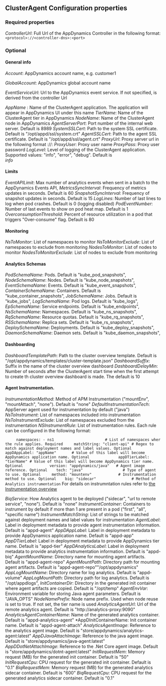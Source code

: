 ## ClusterAgent Configuration properties

### Required properties

*ControllerUrl*:				Full Url of the AppDynamics Controller in the following format:
								 `<protocol>://<controller-dns>:<port> `         



### Optional

#### General info

*Account*:          			AppDynamics account name, e.g. customer1

*GlobalAccount*:    			AppDynamics global account name

*EventServiceUrl*:  			Url to the AppDynamics event service. If not specified, is derived from the controller Url

*AppName* :         			Name of the ClusterAgent application. The application will appear in AppDynamics UI under this name
*TierName*:         			Name of the ClusterAgent tier in AppDynamics
*NodeName*:         			Name of the ClusterAgent node in AppDynamics
*AgentServerPort*:  			Port number of the internal web server. Default is 8989
*SystemSSLCert*:    			Path to the system SSL certificate. Default is "/opt/appd/ssl/system.crt"
*AgentSSLCert*:            	Path to the agent SSL certificate. Default is "/opt/appd/ssl/agent.crt"
*ProxyUrl*:						Proxy server url in the following format <protocol>://<dns>:<port> 
*ProxyUser*:					Proxy user name
*ProxyPass*:					Proxy user password
*LogLevel*:                	Level of logging of the ClusterAgent application. Supported values: "info", "error", "debug". Default is 		
								*info*

#### Limits
*EventAPILimit*:           	Max number of analytics events when sent in a batch to the AppDynamics Events API,
*MetricsSyncInterval*:     	Frequency of metrics updates in seconds. Default is 60
*SnapshotSyncInterval*:    	Frequency of snapshot updates in seconds. Default is 15
*LogLines*:                	Number of last lines to log when pod crashes. Default is 0 (logging disabled)
*PodEventNumber*:          	Number of last events to show on pod heat map. Default is 1
*OverconsumptionThreshold*:   Percent of resource utilization in a pod that triggers "Over-consume" flag. Default is 80


#### Monitoring
*NsToMonitor*:					List of namespaces to monitor
*NsToMonitorExclude*:			List of namespaces to exclude from monitoring
*NodesToMonitor*:				List of nodes to monitor
*NodesToMonitorExclude*:		List of nodes to exclude from monitoring


#### Analytics Schemas
*PodSchemaName*:           	Pods. Default is "kube_pod_snapshots",
*NodeSchemaName*:          	Nodes. Default is "kube_node_snapshots",
*EventSchemaName*:         	Events. Default is "kube_event_snapshots",
*ContainerSchemaName*:     	Containers. Default is "kube_container_snapshots",
*JobSchemaName*:           	Jobs. Default is "kube_jobs",
*LogSchemaName*:           	Pod logs. Default is "kube_logs",
*EpSchemaName*:            	Service endpoints. Default is "kube_endpoints",
*NsSchemaName*:            	Namespaces. Default is "kube_ns_snapshots",
*RqSchemaName*:            	Resource quotas. Default is "kube_rq_snapshots",
*RSSchemaName*:            	Replica sets. Default is "kube_rs_snapshots",
*DeploySchemaName*:        	Deployments. Default is "kube_deploy_snapshots",
*DaemonSchemaName*:        	Daemon sets. Default is "kube_daemon_snapshots",

#### Dashboarding
*DashboardTemplatePath*:		Path to the cluster overview template. Default is "/opt/appdynamics/templates/cluster-template.json"
*DashboardSuffix*:				Suffix in the name of the cluster overview dashboard 
*DashboardDelayMin*:			Number of seconds after the ClusterAgent start time when the first attempt to create th cluster overview 											dashboard is made. The default is 10
		
#### Agent Instrumentation.
*InstrumentationMethod*:		Method of APM Instrumentation ("mountEnv", "mountAttach", "none"). Default is "none"
*DefaultInstrumentationTech*:	AppServer agent used for instrumentation by default ("java")
*NsToInstrument*:				List of namespaces included into instrumentation
*NsToInstrumentExclude*:		List of namespaces excluded from the instrumentation
*NSInstrumentRule*:			List of instrumentation rules. Each rule can be configured in the following format:

`	  
	  namespaces:
	    - ns1						# List of namespaces wher the rule applies. Required	
	  matchString: "client-api"	# Regex to match against deployment names and label values. Optional	
	  appDAppLabel: "appName"		# Value of this label will become AppDynamics application name. Optional			
	  appDTierLabel: "tierName"	# Value of this label will become AppDynamics tier name. Optional			
	  version: "appdynamics/java"	# Agent image reference. Optional	
	  tech: "java"					# Type of agent to use. Optional	
	  method: "mountenv"			# Instrumentation method to use. Optional	
      biq: "sidecar"				# Method of Analytics instrumentation
`
For details on instrumntation rules refer to [the Instrumentation overview](https://github.com/Appdynamics/cluster-agent/blob/master/docs/instrumentation.md)

*BiqService*:					How Analytics agent to be deployed ("sidecar", "url to remote service", "none").  Default is "none"
*InstrumentContainer*:			Containers to instrument by default if more than 1 are present in a pod ("first", "all", "specific name")
*InstrumentMatchString*:		List of strings to be matched against deployment names and label values for instrumentation
*AgentLabel*:					Label in deployment metadata to provide agent instrumentation information. Default is "appd-agent"
*AppDAppLabel*:					Label in deployment metadata to provide AppDynamics application name. Default is "appd-app"
*AppDTierLabel*:				Label in deployment metadata to provide AppDynamics tier name. Default is "appd-tier"
*AppDAnalyticsLabel*:			Label in deployment metadata to provide analytics instrumentation information. Default is "appd-biq"
*AgentMountName*:				Directory name for mounting  agent artifacts. Default is "appd-agent-repo"
*AgentMountPath*:				Directory path for mounting  agent artifacts. Default is "appd-agent-repo""/opt/appdynamics"
*AppLogMountName*:				Directory name for log analytics. Default is "appd-volume"
*AppLogMountPath*:				Directory path for log analytics. Default is "/opt/appdlogs",
*InitContainerDir*:			Directory in the generated init container where agent artifacts are copied. Default is "/opt/temp"
*AgentEnvVar*:					Environment variable for storing Java agent parameters. Default is "JAVA_OPTS"
*NodeNamePrefix*:				Node name prefix. Used when node reuse is set to true. If not set, the tier name is used
*AnalyticsAgentUrl*:			Url of the remote analytics agent. Default is "http://analytics-proxy:9090"
*AnalyticsAgentContainerName*:	Name of the generated analytics container. Default is "appd-analytics-agent"
*AppDInitContainerName:		Init container name. Default is "appd-agent-attach"
*AnalyticsAgentImage*:			Reference to the analytics agent image. Default is "store/appdynamics/analytics-agent:latest"
*AppDJavaAttachImage*:			Reference to the java agent image. Default is "store/appdynamics/java-agent:latest"        
*AppDDotNetAttachImage*:		Reference to the .Net Core agent image. Default is "store/appdynamics/dotnt-agent:latest" 
*InitRequestMem*:				Memory request (MB) for the generated init container. Default is "50"
*InitRequestCpu*:				CPU request for the generated init container. Default is "0.1"
*BiqRequestMem*:				Memory request (MB) for the generated analytics sidecar container. Default is "600"
*BiqRequestCpu*:				CPU request for the generated analytics sidecar container. Default is "0.1"
		
		
		
